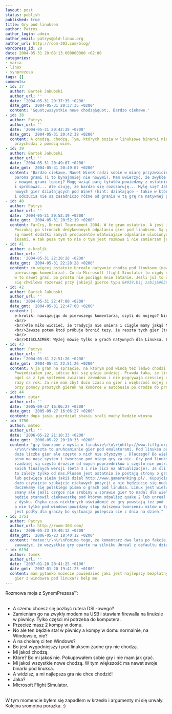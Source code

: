 ```yaml
---
layout: post
status: publish
published: true
title: Gry pod linuksem
author: Patrys
author_login: admin
author_email: patrys@pld-linux.org
author_url: http://room-303.com/blog/
wordpress_id: 20
date: 2004-05-31 20:08:13.000000000 +02:00
categories:
- varia
- linux
- synprezesa
tags: []
comments:
- id: 37
  author: Bartek Jakubski
  author_url: ''
  date: '2004-05-31 20:37:35 +0200'
  date_gmt: '2004-05-31 20:37:35 +0200'
  content: '&quot;wszystkie nowe chodzą&quot;. Bardzo ciekawe.'
- id: 38
  author: Patrys
  author_url: ''
  date: '2004-05-31 20:42:38 +0200'
  date_gmt: '2004-05-31 20:42:38 +0200'
  content: A chodzą, chodzą. Tym, których bozia w linuksowe binarki nie wyposażyła,
    przychodzi z pomocą wine.
- id: 39
  author: Bartek Jakubski
  author_url: ''
  date: '2004-05-31 20:49:07 +0200'
  date_gmt: '2004-05-31 20:49:07 +0200'
  content: 'Bardzo ciekawe. Nawet WineX radzi sobie w miarę przyzwoicie zaledwie z
    paroma grami (i to bynajmniej nie nowymi). Mam uwierzyć, że zwykłe Wine działa
    z nowymi grami lepiej? Mogę wziąć parę tytułów powiedzmy z ostatnich 3 miesięcy
    i spróbować... Ale czuję, że bardzo się rozczaruję... Mylę się? Jakieś przykłady
    nowych gier działających pod Wine? (hint: działające - takie w które da się pograć
    i odczucia nie są zasadniczo różne od grania w tą grę na natywnej platformie)'
- id: 40
  author: Patrys
  author_url: ''
  date: '2004-05-31 20:52:19 +0200'
  date_gmt: '2004-05-31 20:52:19 +0200'
  content: FarCry, Unreal Tournament 2004. W te gram ostatnio. A jest ich na pęczki.
    Poszukaj po stronach dedykowanych odpalaniu gier pod linuksem. Są patche, są nakładki,
    są nawet dodatki samych producentów ułatwiające odpalanie ulubionych tytułów pod
    iksami. A tak poza tym to nie o tym jest rozmowa i nie zamierzam jej tutaj ciągnąć.
- id: 41
  author: e-krolik
  author_url: ''
  date: '2004-05-31 22:28:28 +0200'
  date_gmt: '2004-05-31 22:28:28 +0200'
  content: co więcej ostatnie Unreale natywnie chodzą pod linuksem (nawiązując do
    pierwszego komentarza). Co do Microsoft flight Simulator to nigdy nie próbowałem
    w to nawet grać, po prostu nie pociąga mnie latanie. Jeśli już to czasami chcę
    się chwilowo rozerwać przy jakiejś gierce typu &#039;bij zabij&#039; :-D
- id: 42
  author: Bartek Jakubski
  author_url: ''
  date: '2004-05-31 22:47:00 +0200'
  date_gmt: '2004-05-31 22:47:00 +0200'
  content: |-
    e-krolik: nawiązując do pierwszego komentarza, czyli do mojego? Nie dość, że wszystkie nowe chodzą, to jeszcze &quot;co więcej&quot; unreale chodzą? :-) Fakt, nawet UT2004 trudno już &quot;nowością&quot; nazwać...
    <br/>
    <br/>Ale miło widzieć, że tradycja nie umiera i ciągle mamy jakąś NNGL. Naczelna Nowa Gra Linuksowa to taki stwór, który zawsze jest przywoływany przez linuksiarzy w odpowiedzi na zarzut o małą liczbę czy też brak nowych gier pod Linuksa. Ostatnio tytuł NNGL dzierży UT2004, wcześniej była to &quot;Neverwinter Nights&quot;. Jeszcze wcześniej... nie pamiętam czy Quake3 czy coś późniejszego. Oczywiście to ironiczny tytuł, bo takie gry są 2 na rok, podczas gdy dla Wiodącej Platformy wychodzi ich tyle, ale na tydzień...
    <br/>Zawsze potem ktoś próbuje bronić tezy, że reszta tych gier (te, które nie wyszły dla linuksa) to chłam i że jego zawsze interesował tylko akurat  Q3, UT i NW, więc nie ma problemu z grami.
    <br/>
    <br/>DISCLAIMER: Wyżej mówię tylko o grach natywnych dla Linuksa. Emulacja (czy jak to tam nawać w przypadku Wine) jest sposobem, ale doraźnym. U mojego brata Farcry jakoś sobie daje radę, ale bez jakiegoś zapasu jeśli chodzi o wydajność. Nie pograłby on coś czuję za bardzo na tym samym komputerze na Linuksie + Wine...
- id: 43
  author: Patrys
  author_url: ''
  date: '2004-05-31 22:51:26 +0200'
  date_gmt: '2004-05-31 22:51:26 +0200'
  content: A ja gram na sprzęcie, na którym pod windą też ledwo chodzi w 800x600.
    Powiedziałem już, idźcie bić się gdzie indziej. Prawda taka, że linuksiarze na
    ogol sa z tym systemem zwiazani zawodowo i nie pogrywaja czesciej niz owe dwa
    razy na rok. Ja nie mam zbyt dużo czasu na gier i większość mojej rozrywki zażywam
    przy pomocy prostych gierek na komórce w autobusie po drodze do pracy.
- id: 44
  author: dutar
  author_url: ''
  date: '2005-09-27 16:06:27 +0200'
  date_gmt: '2005-09-27 16:06:27 +0200'
  content: dupa jasiu pierdział stasiu srali muchy bedzie wiosna
- id: 3750
  author: mateo
  author_url: ''
  date: '2006-05-22 21:10:33 +0200'
  date_gmt: '2006-05-22 20:10:33 +0200'
  content: "gry tworzone z myślą o linuksie\r\n\r\nhttp://www.liflg.org/\r\nhttp://www.happypenguin.org/\r\nhttp://www.linux-gamers.net/\r\nhttp://icculus.org/\r\nhttp://www.tuxgames.com/
    \r\n\r\nReszta to uruhcamianie gier pod emulatorami. Pod linuksa powstała dośc
    duża liczba gier ale często o nich nie słyszymy . Dlaczego? Bo większość popularnych
    pism ma nasz system i tworzone pod niego gry za nic. Gry pod linuksa wychodzą
    rzadziej są często droższe od swych poprzedników i często nie potrafią doczekąc
    soich finalnych wersji (beta 3 i nie licz na aktualizacje). Je śli chodzi o zmiany
    to zależy tylko od nas.Plusem jest ostatnio że postają strony o grach pod linuksa
    lub poświęca sieim jakiś dział http://www.gameranking.pl/. Kupujcie gry pod linuksa
    dużo czytajcie szukajcie ciekawych pozycji a nie będziecie się nudził -może niedługo
    doczekamy się polskiego pisma o grach pod linuksa. Linux jest wielu osobom dobrze
    znany ale jeśli czrgoś nie zrobimy w sprawie gier to nadal dla wielu osób system
    będzie stanowił ciekawostkę pod którym odpalisz quake 2 lub unreal a potem wywalisz
    z dysku. Chyba czas niekŧórych uświadomić że gry powstają też pod inne systemy
    a nie tylko pod windows-powidzmy stop dalszemu tworzeniu mitów o tym jaki to pingwin
    jest podły dla graczy bo systuacja polepsza sie z dnia na dzień."
- id: 3751
  author: Patrys
  author_url: http://room-303.com/
  date: '2006-05-23 19:40:12 +0200'
  date_gmt: '2006-05-23 18:40:12 +0200'
  content: "mateo:\r\n\r\nPomimo tego, że komentarz dwa lata po fakcie, pozwolę sobie
    zauważyć, że wszystkie gry oparte na silniku Unreal z defaultu działają pod Linuksem."
- id: 6194
  author: tomek
  author_url: ''
  date: '2007-01-20 20:41:25 +0100'
  date_gmt: '2007-01-20 19:41:25 +0100'
  content: mam pytanko możecie powiedzieć jaki jest najlepszy bezplatny emulator do
    gier z windowsa pod linuxa?? help me
---
```

Rozmowa moja z SynemPrezesa&trade;:<br />
<br />
- A czemu chcesz się pozbyć rutera DSL-owego?<br />
- Zamieniam go na zwykły modem na USB i stawiam firewalla na linuksie w piwnicy. Tylko części mi potrzeba do komputera.<br />
- Przecież masz 2 kompy w domu.<br />
- No ale ten będzie stał w piwnicy a kompy w domu normalnie, na Windowsie, nie?<br />
- A na cholerę ci ten Windows?<br />
- Bo jest wygodniejszy i pod linuksem żadne gry nie chodzą.<br />
- Mi jakoś chodzą.<br />
- Które? Bo mi jakoś nie. Pokupowałem sobie gry i nie mam jak grać.<br />
- Mi jakoś wszystkie nowe chodzą. W tym większość ma nawet swoje binarki pod linuksa.<br />
- A widzisz, a mi najlepsza gra nie chce chodzić!<br />
- Jaka?<br />
- Microsoft Flight Simulator.<br />
<br />
W tym momencie byłem się zapadłem w krzesło i argumenty mi się urwały. Kolejna sromotna porażka. :)
